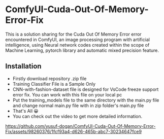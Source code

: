 # ComfyUI-Cuda-Out-Of-Memory-Error-Fix
This is a solution sharing for the Cuda Out Of Memory Error error encountered in ComfyUI, an image processing program with artificial intelligence, using Neural network codes created within the scope of Machine Learning, pytorch library and automatic mixed precision feature.
## Installation

- Firstly download repository .zip file
- Training Classifier File is a Sample Only
- CNN-with-fashion-dataset file is designed for VsCode freeze support error fix. You can work with this file on your local pc
- Put the training_models file to the same directory with the main.py file and change normal main.py file with in zip folder's main.py file
- That's All  :grinning:
- You can check out the video to get more detailed information.


https://github.com/yusuf-dogan/ComfyUI-Cuda-Out-Of-Memory-Error-Fix/assets/98260376/1fcf93a4-d626-465b-abc7-30234647fce9

